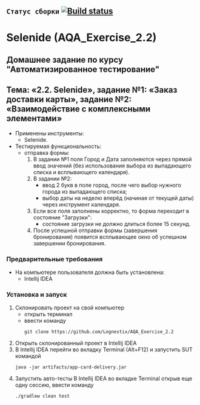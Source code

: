 ## `Статус сборки` [![Build status](https://ci.appveyor.com/api/projects/status/cdj8dyk56n91kh93?svg=true)](https://ci.appveyor.com/project/Lognestix/aqa-exercise-2-2)
# Selenide (AQA_Exercise_2.2)
## Домашнее задание по курсу "Автоматизированное тестирование"
## Тема: «2.2. Selenide», задание №1: «Заказ доставки карты», задание №2: «Взаимодействие с комплексными элементами»
- Применены инструменты:
	- Selenide.
- Тестируемая функциональность:
	- отправка формы:
		1. В задании №1 поля Город и Дата заполняются через прямой ввод значений (без использования выбора из выпадающего списка и всплывающего календаря).
		1. В задании №2:
			- ввод 2 букв в поле город, после чего выбор нужного города из выпадающего списка;
			- выбор даты на неделю вперёд (начиная от текущей даты) через инструмент календаря.
		1. Если все поля заполнены корректно, то форма переходит в состояние "Загрузки":
			- состояние загрузки не должно длиться более 15 секунд.
		1. После успешной отправки формы (завершения бронирования) появится всплывающее окно об успешном завершении бронирования.
### Предварительные требования
- На компьютере пользователя должна быть установлена:
	- Intellij IDEA
### Установка и запуск
1. Склонировать проект на свой компьютер
	- открыть терминал
	- ввести команду 
		```
		git clone https://github.com/Lognestix/AQA_Exercise_2.2
		```
1. Открыть склонированный проект в Intellij IDEA
1. В Intellij IDEA перейти во вкладку Terminal (Alt+F12) и запустить SUT командой
	```
	java -jar artifacts/app-card-delivery.jar
	```
1. Запустить авто-тесты В Intellij IDEA во вкладке Terminal открыв еще одну сессию, ввести команду
	```
	./gradlew clean test
	```